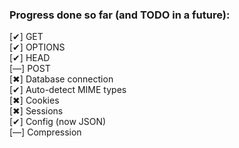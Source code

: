 <h3>Progress done so far (and TODO in a future):</h3>
[✔]   	GET<br>
[✔]   	OPTIONS<br>
[✔]   	HEAD<br>
[—]   	POST<br>
[✖]   	Database connection<br>
[✔]	Auto-detect MIME types<br>
[✖]		Cookies<br>
[✖]		Sessions<br>
[✔]	Config (now JSON)<br>
[—]		Compression<br>
